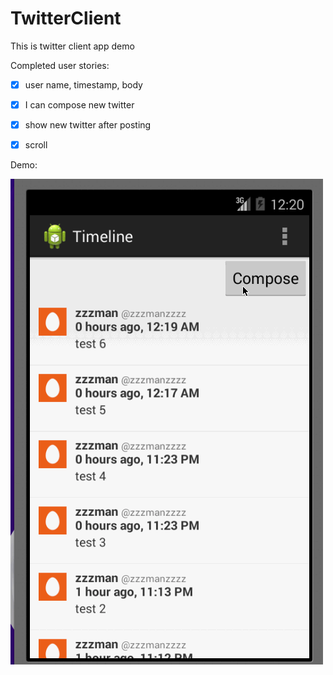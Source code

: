 # TwitterClient

This is twitter client app demo

Completed user stories:

 * [x] user name, timestamp, body  
 * [x] I can compose new twitter
 * [x] show new twitter after posting
 * [x] scroll
 
    
Demo:

![DEMO](TwitterClientTest.gif)
